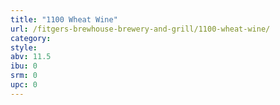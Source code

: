 ```yaml
---
title: "1100 Wheat Wine"
url: /fitgers-brewhouse-brewery-and-grill/1100-wheat-wine/
category: 
style: 
abv: 11.5
ibu: 0
srm: 0
upc: 0
---
```


